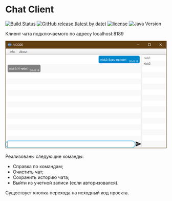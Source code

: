 # Chat Client
[![Build Status](https://travis-ci.com/FreeWind6/Chat_client.svg?branch=master)](https://travis-ci.com/FreeWind6/Chat_client)
[![GitHub release (latest by date)](https://img.shields.io/github/v/release/freewind6/Chat_client)](https://github.com/FreeWind6/Chat_client/releases)
[![license](https://img.shields.io/github/license/freeWind6/Chat_client)](https://github.com/FreeWind6/Chat_client/blob/master/LICENSE)
![Java Version](https://img.shields.io/badge/java_version-8-blue)

Клиент чата подключаемого по адресу localhost:8189

![screenshot chat](inform.png)

Реализованы следующие команды: 
* Справка по командам;
* Очистить чат;
* Сохранить историю чата;
* Выйти из учетной записи (если авторизовался).

Существует кнопка перехода на исходный код проекта.
